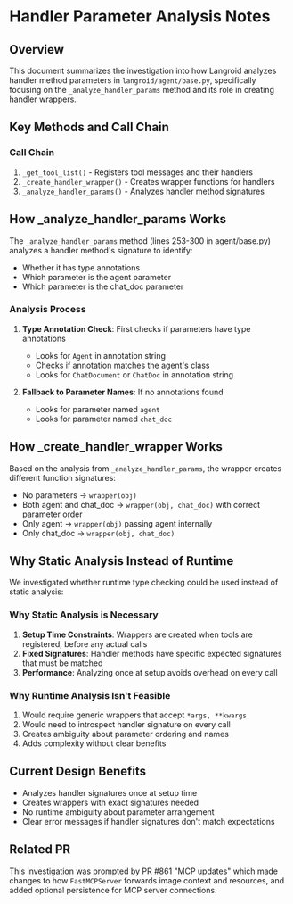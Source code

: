 # Handler Parameter Analysis Notes

## Overview

This document summarizes the investigation into how Langroid analyzes handler method parameters in `langroid/agent/base.py`, specifically focusing on the `_analyze_handler_params` method and its role in creating handler wrappers.

## Key Methods and Call Chain

### Call Chain
1. `_get_tool_list()` - Registers tool messages and their handlers
2. `_create_handler_wrapper()` - Creates wrapper functions for handlers
3. `_analyze_handler_params()` - Analyzes handler method signatures

## How _analyze_handler_params Works

The `_analyze_handler_params` method (lines 253-300 in agent/base.py) analyzes a handler method's signature to identify:
- Whether it has type annotations
- Which parameter is the agent parameter
- Which parameter is the chat_doc parameter

### Analysis Process
1. **Type Annotation Check**: First checks if parameters have type annotations
   - Looks for `Agent` in annotation string
   - Checks if annotation matches the agent's class
   - Looks for `ChatDocument` or `ChatDoc` in annotation string

2. **Fallback to Parameter Names**: If no annotations found
   - Looks for parameter named `agent`
   - Looks for parameter named `chat_doc`

## How _create_handler_wrapper Works

Based on the analysis from `_analyze_handler_params`, the wrapper creates different function signatures:
- No parameters → `wrapper(obj)`
- Both agent and chat_doc → `wrapper(obj, chat_doc)` with correct parameter order
- Only agent → `wrapper(obj)` passing agent internally
- Only chat_doc → `wrapper(obj, chat_doc)`

## Why Static Analysis Instead of Runtime

We investigated whether runtime type checking could be used instead of static analysis:

### Why Static Analysis is Necessary
1. **Setup Time Constraints**: Wrappers are created when tools are registered, before any actual calls
2. **Fixed Signatures**: Handler methods have specific expected signatures that must be matched
3. **Performance**: Analyzing once at setup avoids overhead on every call

### Why Runtime Analysis Isn't Feasible
1. Would require generic wrappers that accept `*args, **kwargs`
2. Would need to introspect handler signature on every call
3. Creates ambiguity about parameter ordering and names
4. Adds complexity without clear benefits

## Current Design Benefits
- Analyzes handler signatures once at setup time
- Creates wrappers with exact signatures needed
- No runtime ambiguity about parameter arrangement
- Clear error messages if handler signatures don't match expectations

## Related PR
This investigation was prompted by PR #861 "MCP updates" which made changes to how `FastMCPServer` forwards image context and resources, and added optional persistence for MCP server connections.